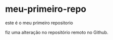 # meu-primeiro-repo
este é o meu primeiro repositorio

fiz uma alteração no repositório remoto no Github.
